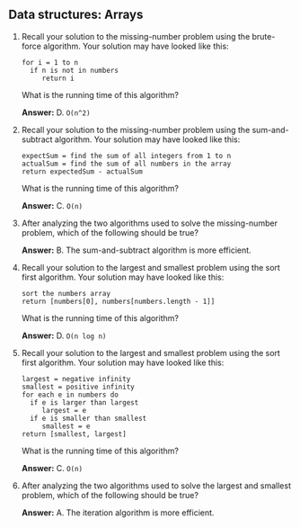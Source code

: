 ## Data structures: Arrays

1. Recall your solution to the missing-number problem using the brute-force algorithm. Your solution may have looked like this:

    ```
    for i = 1 to n
      if n is not in numbers
         return i
    ```

    What is the running time of this algorithm? 

    **Answer:** D. `O(n^2)`

2. Recall your solution to the missing-number problem using the sum-and-subtract algorithm. Your solution may have looked like this:

    ```
    expectSum = find the sum of all integers from 1 to n
    actualSum = find the sum of all numbers in the array
    return expectedSum - actualSum
    ```

    What is the running time of this algorithm?

    **Answer:** C. `O(n)`

3. After analyzing the two algorithms used to solve the missing-number problem, which of the following should be true?

    **Answer:** B. The sum-and-subtract algorithm is more efficient.

4. Recall your solution to the largest and smallest problem using the sort first algorithm. Your solution may have looked like this:

    ```
    sort the numbers array
    return [numbers[0], numbers[numbers.length - 1]]
    ```

    What is the running time of this algorithm?

    **Answer:** D. `O(n log n)`

5. Recall your solution to the largest and smallest problem using the sort first algorithm. Your solution may have looked like this:

    ```
    largest = negative infinity
    smallest = positive infinity
    for each e in numbers do
      if e is larger than largest
         largest = e
      if e is smaller than smallest
         smallest = e
    return [smallest, largest]
    ```

    What is the running time of this algorithm?

    **Answer:** C. `O(n)`

6. After analyzing the two algorithms used to solve the largest and smallest problem, which of the following should be true?

    **Answer:** A. The iteration algorithm is more efficient.
